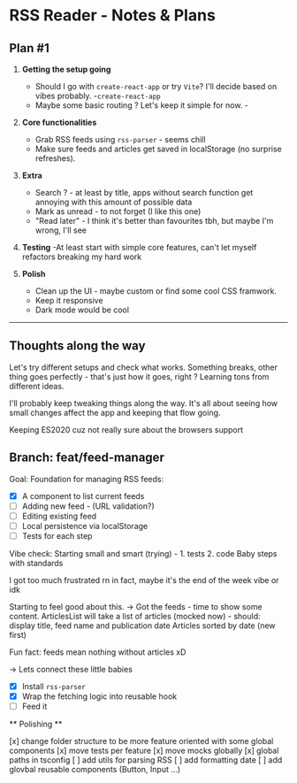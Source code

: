 # RSS Reader - Notes & Plans 

## Plan #1
1. **Getting the setup going**
    - Should I go with `create-react-app` or try `Vite`? I'll decide based on vibes probably. -`create-react-app`
    - Maybe some basic routing ? Let's keep it simple for now. - 

2. **Core functionalities**
    - Grab RSS feeds using `rss-parser` - seems chill
    - Make sure feeds and articles get saved in localStorage (no surprise refreshes).

3. **Extra**
    - Search ? - at least by title, apps without search function get annoying with this amount of possible data
    - Mark as unread - to not forget (I like this one) 
    - "Read later" - I think it's better than favourites tbh, but maybe I'm wrong, I'll see 

4. **Testing**
    -At least start with simple core features, can't let myself refactors breaking my hard work 

5. **Polish**
    - Clean up the UI - maybe custom or find some cool CSS framwork. 
    - Keep it responsive
    - Dark mode would be cool

---

## Thoughts along the way

Let's try different setups and check what works. Something breaks, other thing goes perfectly - that's just how it goes, right ? Learning tons from different ideas. 

I'll probably keep tweaking things along the way. It's all about seeing how small changes affect the app and keeping that flow going. 

Keeping ES2020 cuz not really sure about the browsers support

## Branch: feat/feed-manager 

Goal: 
Foundation for managing RSS feeds: 
- [x] A component to list current feeds
- [ ] Adding new feed - (URL validation?)
- [ ] Editing existing feed 
- [ ] Local persistence via localStorage
- [ ] Tests for each step 

Vibe check: Starting small and smart (trying) - 1. tests 2. code 
Baby steps with standards 

I got too much frustrated rn in fact, maybe it's the end of the week vibe or idk 

Starting to feel good about this. 
-> Got the feeds - time to show some content. 
ArticlesList will take a list of articles (mocked now) - should: display title, feed name and publication date
Articles sorted by date (new first)

Fun fact: feeds mean nothing without articles xD

-> Lets connect these little babies
- [x] Install `rss-parser`
- [x] Wrap the fetching logic into reusable hook 
- [ ] Feed it

** Polishing **

[x] change folder structure to be more feature oriented with some global components
[x] move tests per feature
[x] move mocks globally
[x] global paths in tsconfig
[ ] add utils for parsing RSS 
[ ] add formatting date
[ ] add glovbal reusable components (Button, Input ...)